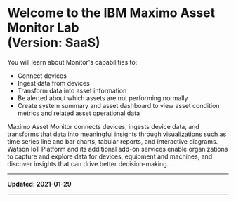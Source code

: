 # Welcome to the IBM Maximo Asset Monitor Lab<br>(Version: SaaS)
You will learn about Monitor's capabilities to:

* Connect devices
* Ingest data from devices
* Transform data into asset information
* Be alerted about which assets are not performing normally
* Create system summary and asset dashboard to view asset condition metrics and related asset operational data

Maximo Asset Monitor connects devices, ingests device data, and transforms that data into meaningful insights through 
visualizations such as time series line and bar charts, tabular reports, and interactive diagrams. Watson IoT Platform 
and its additional add-on services enable organizations to capture and explore data for devices, equipment and machines, 
and discover insights that can drive better decision-making.

---

**Updated: 2021-01-29**

---